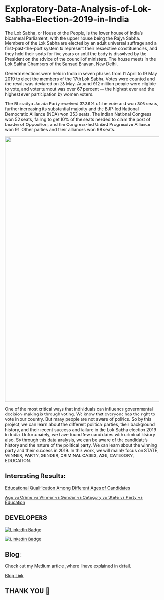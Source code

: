 # Exploratory-Data-Analysis-of-Lok-Sabha-Election-2019-in-India 


The Lok Sabha, or House of the People, is the lower house of India’s bicameral Parliament, with the upper house being the Rajya Sabha. Members of the Lok Sabha are elected by an adult universal suffrage and a first-past-the-post system to represent their respective constituencies, and they hold their seats for five years or until the body is dissolved by the President on the advice of the council of ministers. The house meets in the Lok Sabha Chambers of the Sansad Bhavan, New Delhi.


General elections were held in India in seven phases from 11 April to 19 May 2019 to elect the members of the 17th Lok Sabha. Votes were counted and the result was declared on 23 May. Around 912 million people were eligible to vote, and voter turnout was over 67 percent — the highest ever and the highest ever participation by women voters.


The Bharatiya Janata Party received 37.36% of the vote and won 303 seats, further increasing its substantial majority and the BJP-led National Democratic Alliance (NDA) won 353 seats. The Indian National Congress won 52 seats, failing to get 10% of the seats needed to claim the post of Leader of Opposition, and the Congress-led United Progressive Alliance won 91. Other parties and their alliances won 98 seats.

<p align="left">
    <img src="https://upload.wikimedia.org/wikipedia/commons/thumb/c/c2/Indian_General_Election_2019.svg/800px-Indian_General_Election_2019.svg.png" width="670" height="870">
  </p>
  
 One of the most critical ways that individuals can influence governmental decision-making is through voting. We know that everyone has the right to vote in our country. But many people are not aware of politics. So by this project, we can learn about the different political parties, their background history, and their recent success and failure in the Lok Sabha election 2019 in India. Unfortunately, we have found few candidates with criminal history also. So through this data analysis, we can be aware of the candidate’s history and the nature of the political party. We can learn about the winning party and their success in 2019. In this work, we will mainly focus on STATE, WINNER, PARTY, GENDER, CRIMINAL CASES, AGE, CATEGORY, EDUCATION.


Interesting Results:
-----
[Educational Qualification Among Different Ages of Candidates](https://chart-studio.plotly.com/~soham27/10)

[Age vs Crime vs Winner vs Gender vs Category vs State vs Party vs Education](https://chart-studio.plotly.com/~soham27/1)

DEVELOPERS
------
<!--
<p align="left">
    <a href="https://www.linkedin.com/in/soham-nandi-b39288215/" target="_blank"><u>Soham Nandi</u></a>
<a href="https://www.linkedin.com/in/pinaki-subhra-bhattacharya-1a6566217/" target="_blank"><u>Pinaki Subhra Bhattacharya </u></a> <br>
</p>
-->


[![LinkedIn Badge](https://img.shields.io/badge/LinkedIn-Soham-informational?style=flat&logo=linkedin&logoColor=white&color=0D76A8)](https://www.linkedin.com/in/soham-nandi-b39288215/) 

[![LinkedIn Badge](https://img.shields.io/badge/LinkedIn-Pinaki-informational?style=flat&logo=linkedin&logoColor=white&color=0D76A8)](https://www.linkedin.com/in/pinaki-subhra-bhattacharya-1a6566217/) 


Blog:
----

Check out my Medium article ,where I have explained in detail.

[Blog Link](https://nandisoham2017.medium.com/exploratory-data-analysis-of-lok-sabha-election-2019-in-india-f73762268bd8)


THANK YOU :sparkling_heart:
-----







